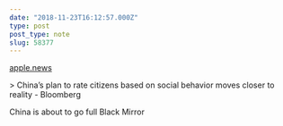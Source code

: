 ```yaml
---
date: "2018-11-23T16:12:57.000Z"
type: post 
post_type: note
slug: 58377
---
```

 [apple.news](https://apple.news/AK3kcWxtRS8esz2DdZeRnvg)

&gt; China’s plan to rate citizens based on social behavior moves closer to reality - Bloomberg

China is about to go full Black Mirror
